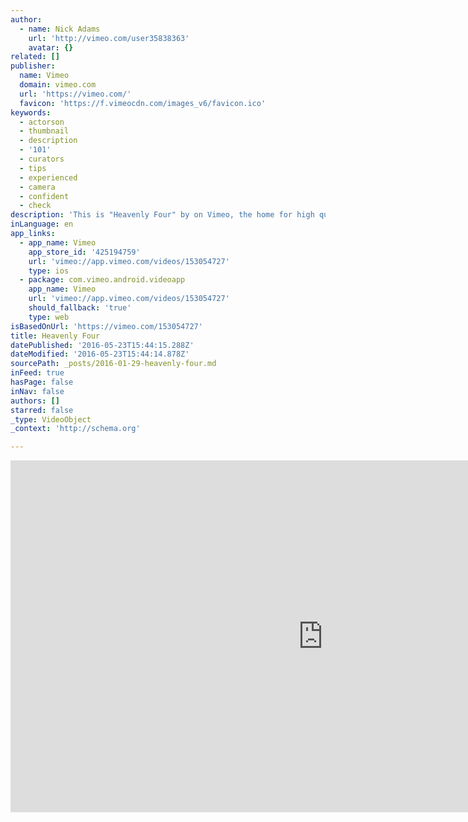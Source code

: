 ```yaml
---
author:
  - name: Nick Adams
    url: 'http://vimeo.com/user35838363'
    avatar: {}
related: []
publisher:
  name: Vimeo
  domain: vimeo.com
  url: 'https://vimeo.com/'
  favicon: 'https://f.vimeocdn.com/images_v6/favicon.ico'
keywords:
  - actorson
  - thumbnail
  - description
  - '101'
  - curators
  - tips
  - experienced
  - camera
  - confident
  - check
description: 'This is "Heavenly Four" by on Vimeo, the home for high quality videos and the people who love them.'
inLanguage: en
app_links:
  - app_name: Vimeo
    app_store_id: '425194759'
    url: 'vimeo://app.vimeo.com/videos/153054727'
    type: ios
  - package: com.vimeo.android.videoapp
    app_name: Vimeo
    url: 'vimeo://app.vimeo.com/videos/153054727'
    should_fallback: 'true'
    type: web
isBasedOnUrl: 'https://vimeo.com/153054727'
title: Heavenly Four
datePublished: '2016-05-23T15:44:15.288Z'
dateModified: '2016-05-23T15:44:14.878Z'
sourcePath: _posts/2016-01-29-heavenly-four.md
inFeed: true
hasPage: false
inNav: false
authors: []
starred: false
_type: VideoObject
_context: 'http://schema.org'

---
```

<iframe src="https://cdn.embedly.com/widgets/media.html?src=https%3A%2F%2Fplayer.vimeo.com%2Fvideo%2F153054727&amp;url=https%3A%2F%2Fvimeo.com%2F153054727&amp;image=http%3A%2F%2Fi.vimeocdn.com%2Fvideo%2F553420217_1280.jpg&amp;key=b7d04c9b404c499eba89ee7072e1c4f7&amp;type=text%2Fhtml&amp;schema=vimeo" width="1000" height="563" scrolling="no" frameborder="0" allowfullscreen="allowfullscreen" style=""></iframe>